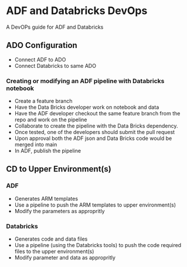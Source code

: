 # ADF and Databricks DevOps

A DevOPs guide for ADF and Databricks

## ADO Configuration

- Connect ADF to ADO
- Connect Databricks to same ADO

### Creating or modifying an ADF pipeline with Databricks notebook

- Create a feature branch
- Have the Data Bricks developer work on notebook and data
- Have the ADF developer checkout the same feature branch from the repo and work on the pipeline
- Collaborate to create the pipeline with the Data Bricks dependency.
- Once tested, one of the developers should submit the pull request
- Upon approval both the ADF json and Data Bricks code would be merged into main
- In ADF, publish the pipeline

## CD to Upper Environment(s)

### ADF

- Generates ARM templates
- Use a pipeline to push the ARM templates to upper environment(s)
- Modify the parameters as appropritly

### Databricks

- Generates code and data files
- Use a pipeline (using the Databricks tools) to push the code required files to the upper environment(s)
- Modify parameter and data as appropritly

